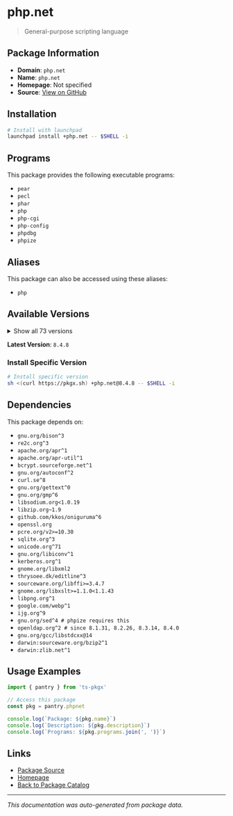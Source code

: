 # php.net

> General-purpose scripting language

## Package Information

- **Domain**: `php.net`
- **Name**: `php.net`
- **Homepage**: Not specified
- **Source**: [View on GitHub](https://github.com/pkgxdev/pantry/tree/main/projects/php.net/package.yml)

## Installation

```bash
# Install with launchpad
launchpad install +php.net -- $SHELL -i
```

## Programs

This package provides the following executable programs:

- `pear`
- `pecl`
- `phar`
- `php`
- `php-cgi`
- `php-config`
- `phpdbg`
- `phpize`

## Aliases

This package can also be accessed using these aliases:

- `php`

## Available Versions

<details>
<summary>Show all 73 versions</summary>

- `8.4.8`, `8.4.7`, `8.4.6`, `8.4.5`, `8.4.4`
- `8.4.3`, `8.4.2`, `8.4.1`, `8.4.0`, `8.3.22`
- `8.3.21`, `8.3.20`, `8.3.19`, `8.3.18`, `8.3.17`
- `8.3.16`, `8.3.15`, `8.3.14`, `8.3.13`, `8.3.12`
- `8.3.11`, `8.3.10`, `8.3.9`, `8.3.8`, `8.3.7`
- `8.3.6`, `8.3.5`, `8.3.4`, `8.3.3`, `8.3.2`
- `8.3.1`, `8.3.0`, `8.2.28`, `8.2.27`, `8.2.26`
- `8.2.25`, `8.2.24`, `8.2.23`, `8.2.22`, `8.2.21`
- `8.2.20`, `8.2.19`, `8.2.18`, `8.2.17`, `8.2.16`
- `8.2.15`, `8.2.14`, `8.2.13`, `8.2.12`, `8.2.11`
- `8.2.10`, `8.2.9`, `8.2.8`, `8.2.7`, `8.2.6`
- `8.2.5`, `8.1.32`, `8.1.31`, `8.1.30`, `8.1.29`
- `8.1.28`, `8.1.27`, `8.1.26`, `8.1.25`, `8.1.24`
- `8.1.23`, `8.1.22`, `8.1.21`, `8.1.20`, `8.1.18`
- `8.0.30`, `8.0.28`, `7.4.33`

</details>

**Latest Version**: `8.4.8`

### Install Specific Version

```bash
# Install specific version
sh <(curl https://pkgx.sh) +php.net@8.4.8 -- $SHELL -i
```

## Dependencies

This package depends on:

- `gnu.org/bison^3`
- `re2c.org^3`
- `apache.org/apr^1`
- `apache.org/apr-util^1`
- `bcrypt.sourceforge.net^1`
- `gnu.org/autoconf^2`
- `curl.se^8`
- `gnu.org/gettext^0`
- `gnu.org/gmp^6`
- `libsodium.org<1.0.19`
- `libzip.org~1.9`
- `github.com/kkos/oniguruma^6`
- `openssl.org`
- `pcre.org/v2>=10.30`
- `sqlite.org^3`
- `unicode.org^71`
- `gnu.org/libiconv^1`
- `kerberos.org^1`
- `gnome.org/libxml2`
- `thrysoee.dk/editline^3`
- `sourceware.org/libffi>=3.4.7`
- `gnome.org/libxslt>=1.1.0<1.1.43`
- `libpng.org^1`
- `google.com/webp^1`
- `ijg.org^9`
- `gnu.org/sed^4 # phpize requires this`
- `openldap.org^2 # since 8.1.31, 8.2.26, 8.3.14, 8.4.0`
- `gnu.org/gcc/libstdcxx@14`
- `darwin:sourceware.org/bzip2^1`
- `darwin:zlib.net^1`

## Usage Examples

```typescript
import { pantry } from 'ts-pkgx'

// Access this package
const pkg = pantry.phpnet

console.log(`Package: ${pkg.name}`)
console.log(`Description: ${pkg.description}`)
console.log(`Programs: ${pkg.programs.join(', ')}`)
```

## Links

- [Package Source](https://github.com/pkgxdev/pantry/tree/main/projects/php.net/package.yml)
- [Homepage](#)
- [Back to Package Catalog](../package-catalog.md)

---

*This documentation was auto-generated from package data.*
